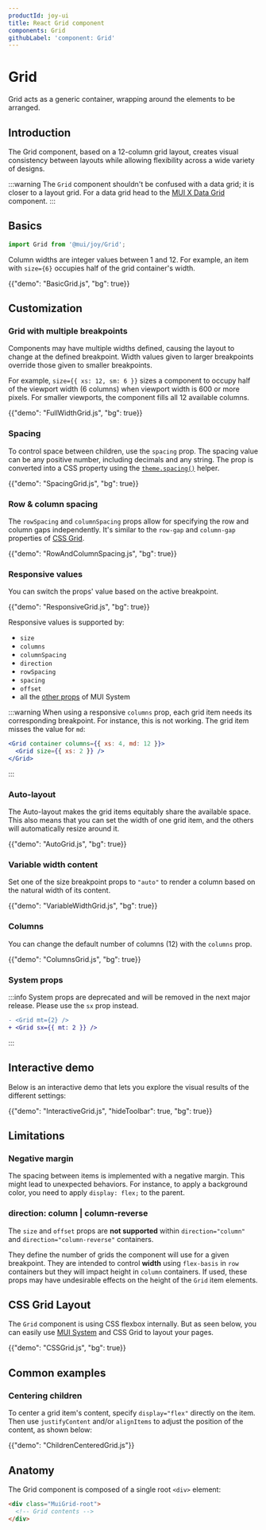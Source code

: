 ```yaml
---
productId: joy-ui
title: React Grid component
components: Grid
githubLabel: 'component: Grid'
---
```


# Grid

<p class="description">Grid acts as a generic container, wrapping around the elements to be arranged.</p>

## Introduction

The Grid component, based on a 12-column grid layout, creates visual consistency between layouts while allowing flexibility across a wide variety of designs.

:::warning
The `Grid` component shouldn't be confused with a data grid; it is closer to a layout grid. For a data grid head to the [MUI X Data Grid](/x/react-data-grid/) component.
:::

## Basics

```jsx
import Grid from '@mui/joy/Grid';
```

Column widths are integer values between 1 and 12.
For example, an item with `size={6}` occupies half of the grid container's width.

{{"demo": "BasicGrid.js", "bg": true}}

## Customization

### Grid with multiple breakpoints

Components may have multiple widths defined, causing the layout to change at the defined breakpoint. Width values given to larger breakpoints override those given to smaller breakpoints.

For example, `size={{ xs: 12, sm: 6 }}` sizes a component to occupy half of the viewport width (6 columns) when viewport width is 600 or more pixels. For smaller viewports, the component fills all 12 available columns.

{{"demo": "FullWidthGrid.js", "bg": true}}

### Spacing

To control space between children, use the `spacing` prop.
The spacing value can be any positive number, including decimals and any string.
The prop is converted into a CSS property using the [`theme.spacing()`](/material-ui/customization/spacing/) helper.

{{"demo": "SpacingGrid.js", "bg": true}}

### Row & column spacing

The `rowSpacing` and `columnSpacing` props allow for specifying the row and column gaps independently.
It's similar to the `row-gap` and `column-gap` properties of [CSS Grid](/system/grid/#row-gap-amp-column-gap).

{{"demo": "RowAndColumnSpacing.js", "bg": true}}

### Responsive values

You can switch the props' value based on the active breakpoint.

{{"demo": "ResponsiveGrid.js", "bg": true}}

Responsive values is supported by:

- `size`
- `columns`
- `columnSpacing`
- `direction`
- `rowSpacing`
- `spacing`
- `offset`
- all the [other props](#system-props) of MUI System

:::warning
When using a responsive `columns` prop, each grid item needs its corresponding breakpoint.
For instance, this is not working. The grid item misses the value for `md`:

```jsx
<Grid container columns={{ xs: 4, md: 12 }}>
  <Grid size={{ xs: 2 }} />
</Grid>
```

:::

### Auto-layout

The Auto-layout makes the grid items equitably share the available space.
This also means that you can set the width of one grid item, and the others will automatically resize around it.

{{"demo": "AutoGrid.js", "bg": true}}

### Variable width content

Set one of the size breakpoint props to `"auto"` to render a column based on the natural width of its content.

{{"demo": "VariableWidthGrid.js", "bg": true}}

### Columns

You can change the default number of columns (12) with the `columns` prop.

{{"demo": "ColumnsGrid.js", "bg": true}}

### System props

:::info
System props are deprecated and will be removed in the next major release. Please use the `sx` prop instead.

```diff
- <Grid mt={2} />
+ <Grid sx={{ mt: 2 }} />
```

:::

## Interactive demo

Below is an interactive demo that lets you explore the visual results of the different settings:

{{"demo": "InteractiveGrid.js", "hideToolbar": true, "bg": true}}

## Limitations

### Negative margin

The spacing between items is implemented with a negative margin. This might lead to unexpected behaviors. For instance, to apply a background color, you need to apply `display: flex;` to the parent.

### direction: column | column-reverse

The `size` and `offset` props are **not supported** within `direction="column"` and `direction="column-reverse"` containers.

They define the number of grids the component will use for a given breakpoint. They are intended to control **width** using `flex-basis` in `row` containers but they will impact height in `column` containers.
If used, these props may have undesirable effects on the height of the `Grid` item elements.

## CSS Grid Layout

The `Grid` component is using CSS flexbox internally.
But as seen below, you can easily use [MUI System](/system/grid/) and CSS Grid to layout your pages.

{{"demo": "CSSGrid.js", "bg": true}}

## Common examples

### Centering children

To center a grid item's content, specify `display="flex"` directly on the item.
Then use `justifyContent` and/or `alignItems` to adjust the position of the content, as shown below:

{{"demo": "ChildrenCenteredGrid.js"}}

## Anatomy

The Grid component is composed of a single root `<div>` element:

```html
<div class="MuiGrid-root">
  <!-- Grid contents -->
</div>
```
